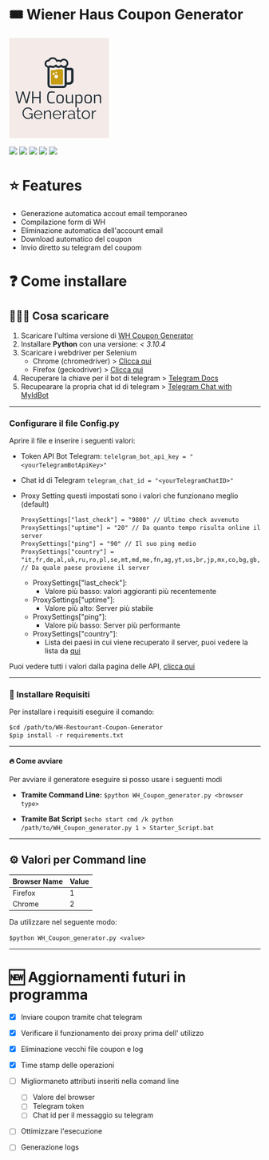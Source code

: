 

# 🎟 Wiener Haus Coupon Generator

![](https://github.com/habby1337/WH-Restourant-Coupon-Generator/blob/main/images/logo_200x200.png?raw=true)

![](https://img.shields.io/github/issues/habby1337/WH-Restourant-Coupon-Generator) ![](https://img.shields.io/github/forks/pandao/editor.md.svg) ![](https://img.shields.io/github/tag/pandao/editor.md.svg) ![](https://img.shields.io/github/release/pandao/editor.md.svg)  ![](https://img.shields.io/bower/v/editor.md.svg)




# ⭐ Features

- Generazione automatica accout email temporaneo
- Compilazione form di WH
- Eliminazione automatica dell'account email 
- Download automatico del coupon
- Invio diretto su telegram del coupom


# ❓ Come installare
## 🤷🏻‍♂️ Cosa scaricare

1. Scaricare l'ultima versione di [WH Coupon Generator](https://github.com/habby1337/WH-Restourant-Coupon-Generator/releases)
2. Installare **Python** con una versione: *< 3.10.4*
3. Scaricare i webdriver per Selenium
	- Chrome (chromedriver) > [Clicca qui](https://chromedriver.chromium.org/downloads)
	- Firefox (geckodriver) > [Clicca qui](https://github.com/mozilla/geckodriver/releases/)
4. Recuperare la chiave per il bot di telegram > [Telegram Docs](https://core.telegram.org/bots#6-botfather)
5. Recupearare la propria chat id di telegram > [Telegram Chat with MyIdBot](https://t.me/myidbot)

___

### Configurare il file Config.py
Aprire il file e inserire i seguenti valori:
- Token API Bot Telegram:
`telelgram_bot_api_key = "<yourTelegramBotApiKey>"`
- Chat id di Telegram
`telegram_chat_id = "<yourTelegramChatID>"`
- Proxy Setting
    questi impostati sono i valori che funzionano meglio (default)
    ```
    ProxySettings["last_check"] = "9800" // Ultimo check avvenuto
    ProxySettings["uptime"] = "20" // Da quanto tempo risulta online il server 
    ProxySettings["ping"] = "90" // Il suo ping medio
    ProxySettings["country"] = "it,fr,de,al,uk,ru,ro,pl,se,mt,md,me,fn,ag,yt,us,br,jp,mx,co,bg,gb,nl,by,es,at" // Da quale paese proviene il server
    ```

    - ProxySettings["last_check"]:
      - Valore più basso: valori aggioranti più recentemente
    - ProxySettings["uptime"]:
      - Valore più alto: Server più stabile
    - ProxySettings["ping"]:
      - Valore più basso: Server più performante 
    - ProxySettings["country"]:
      - Lista dei paesi in cui viene recuperato il server, puoi vedere la lista da [qui](https://www.proxyscan.io/api)


Puoi vedere tutti i valori dalla pagina delle API, [clicca qui](https://www.proxyscan.io/api)

___

### 🧾 Installare Requisiti
Per installare i requisiti eseguire il comando: 
```
$cd /path/to/WH-Restourant-Coupon-Generator
$pip install -r requirements.txt
```

___

#### 🔥 Come avviare
Per avviare il generatore eseguire si posso usare i seguenti modi

- **Tramite Command Line:**
`
$python WH_Coupon_generator.py <browser type>
`


- **Tramite Bat Script**
`
$echo start cmd /k python /path/to/WH_Coupon_generator.py 1 > Starter_Script.bat
`

___

## ⚙ Valori per Command line

| Browser Name | Value |
| ------------ | ----- |
| Firefox      | 1     |
| Chrome       | 2     |

Da utilizzare nel seguente modo:

`$python WH_Coupon_generator.py <value>`


___


# 🆕 Aggiornamenti futuri in programma

- [x] Inviare coupon tramite chat telegram
- [x] Verificare il funzionamento dei proxy prima dell' utilizzo
- [x] Eliminazione vecchi file coupon e log
- [x] Time stamp delle operazioni
- [ ] Migliormaneto attributi inseriti nella comand line 
    - [ ] Valore del browser
    - [ ] Telegram token
    - [ ] Chat id per il messaggio su telegram
- [ ] Ottimizzare l'esecuzione
- [ ] Generazione logs


